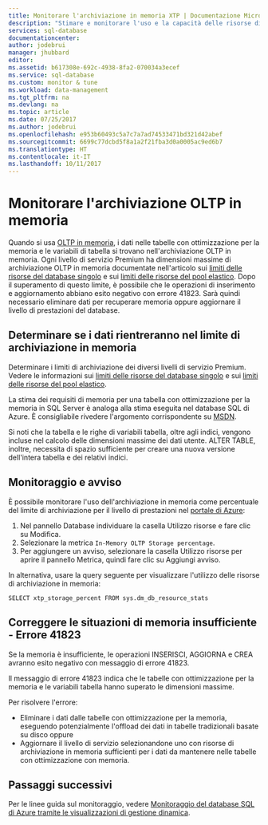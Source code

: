 ```yaml
---
title: Monitorare l'archiviazione in memoria XTP | Documentazione Microsoft
description: "Stimare e monitorare l'uso e la capacità delle risorse di archiviazione in memoria XTP e risolvere l'errore di capacità 41823"
services: sql-database
documentationcenter: 
author: jodebrui
manager: jhubbard
editor: 
ms.assetid: b617308e-692c-4938-8fa2-070034a3ecef
ms.service: sql-database
ms.custom: monitor & tune
ms.workload: data-management
ms.tgt_pltfrm: na
ms.devlang: na
ms.topic: article
ms.date: 07/25/2017
ms.author: jodebrui
ms.openlocfilehash: e953b60493c5a7c7a7ad74533471bd321d42abef
ms.sourcegitcommit: 6699c77dcbd5f8a1a2f21fba3d0a0005ac9ed6b7
ms.translationtype: HT
ms.contentlocale: it-IT
ms.lasthandoff: 10/11/2017
---
```

# <a name="monitor-in-memory-oltp-storage"></a>Monitorare l'archiviazione OLTP in memoria
Quando si usa [OLTP in memoria](sql-database-in-memory.md), i dati nelle tabelle con ottimizzazione per la memoria e le variabili di tabella si trovano nell'archiviazione OLTP in memoria. Ogni livello di servizio Premium ha dimensioni massime di archiviazione OLTP in memoria documentate nell'articolo sui [limiti delle risorse del database singolo](sql-database-resource-limits.md#single-database-storage-sizes-and-performance-levels) e sui [limiti delle risorse del pool elastico](sql-database-resource-limits.md#elastic-pool-change-storage-size). Dopo il superamento di questo limite, è possibile che le operazioni di inserimento e aggiornamento abbiano esito negativo con errore 41823. Sarà quindi necessario eliminare dati per recuperare memoria oppure aggiornare il livello di prestazioni del database.

## <a name="determine-whether-data-will-fit-within-the-in-memory-storage-cap"></a>Determinare se i dati rientreranno nel limite di archiviazione in memoria
Determinare i limiti di archiviazione dei diversi livelli di servizio Premium. Vedere le informazioni sui [limiti delle risorse del database singolo](sql-database-resource-limits.md#single-database-storage-sizes-and-performance-levels) e sui [limiti delle risorse del pool elastico](sql-database-resource-limits.md#elastic-pool-change-storage-size).

La stima dei requisiti di memoria per una tabella con ottimizzazione per la memoria in SQL Server è analoga alla stima eseguita nel database SQL di Azure. È consigliabile rivedere l'argomento corrispondente su [MSDN](https://msdn.microsoft.com/library/dn282389.aspx).

Si noti che la tabella e le righe di variabili tabella, oltre agli indici, vengono incluse nel calcolo delle dimensioni massime dei dati utente. ALTER TABLE, inoltre, necessita di spazio sufficiente per creare una nuova versione dell'intera tabella e dei relativi indici.

## <a name="monitoring-and-alerting"></a>Monitoraggio e avviso
È possibile monitorare l'uso dell'archiviazione in memoria come percentuale del limite di archiviazione per il livello di prestazioni nel [portale di Azure](https://portal.azure.com/): 

1. Nel pannello Database individuare la casella Utilizzo risorse e fare clic su Modifica.
2. Selezionare la metrica `In-Memory OLTP Storage percentage`.
3. Per aggiungere un avviso, selezionare la casella Utilizzo risorse per aprire il pannello Metrica, quindi fare clic su Aggiungi avviso.

In alternativa, usare la query seguente per visualizzare l'utilizzo delle risorse di archiviazione in memoria:

    SELECT xtp_storage_percent FROM sys.dm_db_resource_stats


## <a name="correct-out-of-memory-situations---error-41823"></a>Correggere le situazioni di memoria insufficiente - Errore 41823
Se la memoria è insufficiente, le operazioni INSERISCI, AGGIORNA e CREA avranno esito negativo con messaggio di errore 41823.

Il messaggio di errore 41823 indica che le tabelle con ottimizzazione per la memoria e le variabili tabella hanno superato le dimensioni massime.

Per risolvere l'errore:

* Eliminare i dati dalle tabelle con ottimizzazione per la memoria, eseguendo potenzialmente l'offload dei dati in tabelle tradizionali basate su disco oppure
* Aggiornare il livello di servizio selezionandone uno con risorse di archiviazione in memoria sufficienti per i dati da mantenere nelle tabelle con ottimizzazione con memoria.

## <a name="next-steps"></a>Passaggi successivi
Per le linee guida sul monitoraggio, vedere [Monitoraggio del database SQL di Azure tramite le visualizzazioni di gestione dinamica](sql-database-monitoring-with-dmvs.md).

